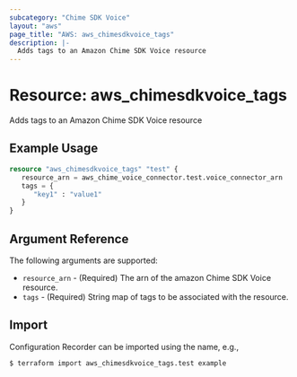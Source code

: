 ```yaml
---
subcategory: "Chime SDK Voice"
layout: "aws"
page_title: "AWS: aws_chimesdkvoice_tags"
description: |-
  Adds tags to an Amazon Chime SDK Voice resource
---
```


# Resource: aws_chimesdkvoice_tags

Adds tags to an Amazon Chime SDK Voice resource

## Example Usage

```terraform
resource "aws_chimesdkvoice_tags" "test" {
   resource_arn = aws_chime_voice_connector.test.voice_connector_arn
   tags = {
      "key1" : "value1"
   }
}
```

## Argument Reference

The following arguments are supported:

* `resource_arn` - (Required) The arn of the amazon Chime SDK Voice resource.
* `tags` - (Required) String map of tags to be associated with the resource.

## Import

Configuration Recorder can be imported using the name, e.g.,

```
$ terraform import aws_chimesdkvoice_tags.test example
```
